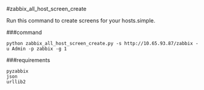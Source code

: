 #zabbix_all_host_screen_create

Run this command to create screens for your hosts.simple.

###command

```
python zabbix_all_host_screen_create.py -s http://10.65.93.87/zabbix -u Admin -p zabbix -g 1
```

###requirements
```
pyzabbix
json
urllib2
```
